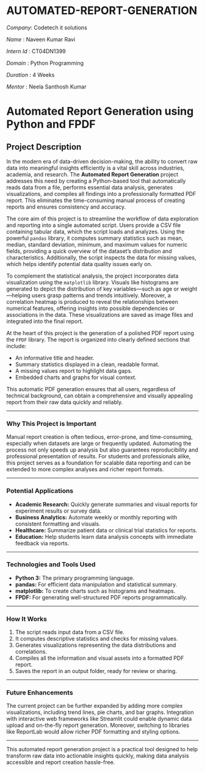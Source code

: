 # AUTOMATED-REPORT-GENERATION

*Company*: Codetech it solutions

*Name* : Naveen Kumar Ravi

*Intern Id* : CT04DN1399

*Domain* : Python Programming

*Duration* : 4 Weeks

*Mentor* : Neela Santhosh Kumar


# Automated Report Generation using Python and FPDF

## Project Description

In the modern era of data-driven decision-making, the ability to convert raw data into meaningful insights efficiently is a vital skill across industries, academia, and research. The **Automated Report Generation** project addresses this need by creating a Python-based tool that automatically reads data from a file, performs essential data analysis, generates visualizations, and compiles all findings into a professionally formatted PDF report. This eliminates the time-consuming manual process of creating reports and ensures consistency and accuracy.

The core aim of this project is to streamline the workflow of data exploration and reporting into a single automated script. Users provide a CSV file containing tabular data, which the script loads and analyzes. Using the powerful `pandas` library, it computes summary statistics such as mean, median, standard deviation, minimum, and maximum values for numeric fields, providing a quick overview of the dataset’s distribution and characteristics. Additionally, the script inspects the data for missing values, which helps identify potential data quality issues early on.

To complement the statistical analysis, the project incorporates data visualization using the `matplotlib` library. Visuals like histograms are generated to depict the distribution of key variables—such as age or weight—helping users grasp patterns and trends intuitively. Moreover, a correlation heatmap is produced to reveal the relationships between numerical features, offering insights into possible dependencies or associations in the data. These visualizations are saved as image files and integrated into the final report.

At the heart of this project is the generation of a polished PDF report using the `FPDF` library. The report is organized into clearly defined sections that include:
- An informative title and header.
- Summary statistics displayed in a clean, readable format.
- A missing values report to highlight data gaps.
- Embedded charts and graphs for visual context.

This automatic PDF generation ensures that all users, regardless of technical background, can obtain a comprehensive and visually appealing report from their raw data quickly and reliably.

---

### Why This Project is Important

Manual report creation is often tedious, error-prone, and time-consuming, especially when datasets are large or frequently updated. Automating the process not only speeds up analysis but also guarantees reproducibility and professional presentation of results. For students and professionals alike, this project serves as a foundation for scalable data reporting and can be extended to more complex analyses and richer report formats.

---

### Potential Applications

- **Academic Research:** Quickly generate summaries and visual reports for experiment results or survey data.
- **Business Analytics:** Automate weekly or monthly reporting with consistent formatting and visuals.
- **Healthcare:** Summarize patient data or clinical trial statistics for reports.
- **Education:** Help students learn data analysis concepts with immediate feedback via reports.

---

### Technologies and Tools Used

- **Python 3:** The primary programming language.
- **pandas:** For efficient data manipulation and statistical summary.
- **matplotlib:** To create charts such as histograms and heatmaps.
- **FPDF:** For generating well-structured PDF reports programmatically.

---

### How It Works

1. The script reads input data from a CSV file.
2. It computes descriptive statistics and checks for missing values.
3. Generates visualizations representing the data distributions and correlations.
4. Compiles all the information and visual assets into a formatted PDF report.
5. Saves the report in an output folder, ready for review or sharing.

---

### Future Enhancements

The current project can be further expanded by adding more complex visualizations, including trend lines, pie charts, and bar graphs. Integration with interactive web frameworks like Streamlit could enable dynamic data upload and on-the-fly report generation. Moreover, switching to libraries like ReportLab would allow richer PDF formatting and styling options.

---

This automated report generation project is a practical tool designed to help transform raw data into actionable insights quickly, making data analysis accessible and report creation hassle-free.
